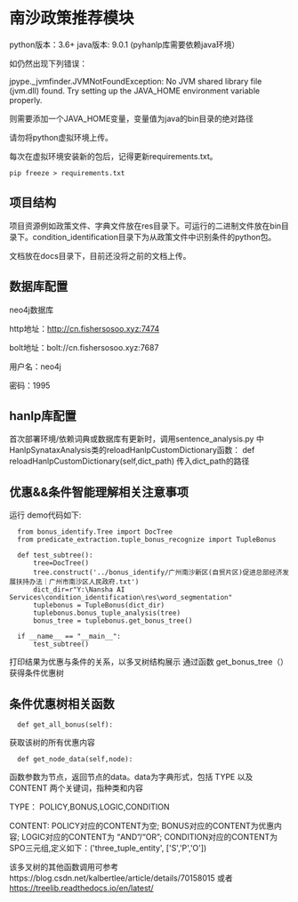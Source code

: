 # 南沙政策推荐模块

python版本：3.6+
java版本: 9.0.1 (pyhanlp库需要依赖java环境）

如仍然出现下列错误：

jpype._jvmfinder.JVMNotFoundException: No JVM shared library file (jvm.dll) found. Try setting up the JAVA_HOME environment variable properly.

则需要添加一个JAVA_HOME变量，变量值为java的bin目录的绝对路径

请勿将python虚拟环境上传。

每次在虚拟环境安装新的包后，记得更新requirements.txt。

```
pip freeze > requirements.txt
```

## 项目结构

项目资源例如政策文件、字典文件放在res目录下。可运行的二进制文件放在bin目录下。condition_identification目录下为从政策文件中识别条件的python包。

文档放在docs目录下，目前还没将之前的文档上传。

## 数据库配置

neo4j数据库

http地址：http://cn.fishersosoo.xyz:7474

bolt地址：bolt://cn.fishersosoo.xyz:7687

用户名：neo4j

密码：1995

## hanlp库配置
首次部署环境/依赖词典或数据库有更新时，调用sentence_analysis.py 中HanlpSynataxAnalysis类的reloadHanlpCustomDictionary函数：
      def reloadHanlpCustomDictionary(self,dict_path)
传入dict_path的路径

## 优惠&&条件智能理解相关注意事项
运行 demo代码如下:

      from bonus_identify.Tree import DocTree
      from predicate_extraction.tuple_bonus_recognize import TupleBonus

      def test_subtree():
          tree=DocTree()
          tree.construct('../bonus_identify/广州南沙新区(自贸片区)促进总部经济发展扶持办法｜广州市南沙区人民政府.txt')
          dict_dir=r"Y:\Nansha AI Services\condition_identification\res\word_segmentation"
          tuplebonus = TupleBonus(dict_dir)
          tuplebonus.bonus_tuple_analysis(tree)
          bonus_tree = tuplebonus.get_bonus_tree()
    
      if __name__ == "__main__":
          test_subtree()

打印结果为优惠与条件的关系，以多叉树结构展示
通过函数 get_bonus_tree（）获得条件优惠树

## 条件优惠树相关函数
      def get_all_bonus(self):
      
获取该树的所有优惠内容
      
      
      def get_node_data(self,node):
     
函数参数为节点，返回节点的data。data为字典形式，包括 TYPE 以及 CONTENT 两个关键词，指种类和内容

TYPE：
POLICY,BONUS,LOGIC,CONDITION

CONTENT:
POLICY对应的CONTENT为空;
BONUS对应的CONTENT为优惠内容;
LOGIC对应的CONTENT为 “AND”/“OR”;
CONDITION对应的CONTENT为SPO三元组,定义如下：('three_tuple_entity', ['S','P','O'])
 
该多叉树的其他函数调用可参考https://blog.csdn.net/kalbertlee/article/details/70158015 或者 https://treelib.readthedocs.io/en/latest/
            
